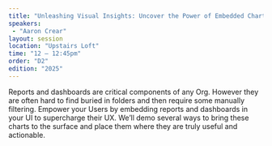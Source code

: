 ```yaml
---
title: "Unleashing Visual Insights: Uncover the Power of Embedded Charts in Salesforce"
speakers:
 - "Aaron Crear"
layout: session
location: "Upstairs Loft"
time: "12 — 12:45pm"
order: "D2"
edition: "2025"
---
```


Reports and dashboards are critical components of any Org. However they are often hard to find buried in folders and then require some manually filtering. Empower your Users by embedding reports and dashboards in your UI to supercharge their UX. We’ll demo several ways to bring these charts to the surface and place them where they are truly useful and actionable.